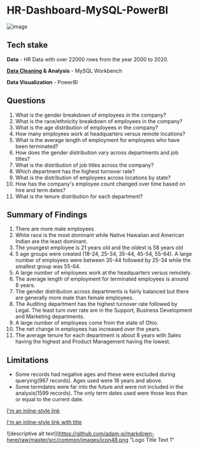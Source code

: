 # HR-Dashboard-MySQL-PowerBI

![image](https://github.com/Bhadey/portfolio-projects/blob/main/Data%20Visualization/HR/HR%20Dashboard.png)

## Tech stake

**Data** - HR Data with over 22000 rows from the year 2000 to 2020.

**[Data Cleaning]([SQL/HR](https://github.com/nkosanamolefe/portfolio-projects/tree/b0e9731e403c5763b9860495481baab49d5f3f2d/SQL/HR)) & Analysis** - MySQL Workbench

**Data Visualization** - PowerBI

## Questions

1. What is the gender breakdown of employees in the company?
2. What is the race/ethnicity breakdown of employees in the company?
3. What is the age distribution of employees in the company?
4. How many employees work at headquarters versus remote locations?
5. What is the average length of employment for employees who have been terminated?
6. How does the gender distribution vary across departments and job titles?
7. What is the distribution of job titles across the company?
8. Which department has the highest turnover rate?
9. What is the distribution of employees across locations by state?
10. How has the company's employee count changed over time based on hire and term dates?
11. What is the tenure distribution for each department?

## Summary of Findings

1. There are more male employees
2. White race is the most dominant while Native Hawaiian and American Indian are the least dominant.
3. The youngest employee is 21 years old and the oldest is 58 years old
4. 5 age groups were created (18-24, 25-34, 35-44, 45-54, 55-64). A large number of employees were between 35-44 followed by 25-34 while the smallest group was 55-64.
5. A large number of employees work at the headquarters versus remotely.
6. The average length of employment for terminated employees is around 8 years.
7. The gender distribution across departments is fairly balanced but there are generally more male than female employees.
8. The Auditing department has the highest turnover rate followed by Legal. The least turn over rate are in the Support, Business Development and Marketing departments.
9. A large number of employees come from the state of Ohio.
10. The net change in employees has increased over the years.
11. The average tenure for each department is about 8 years with Sales having the highest and Product Management having the lowest.

## Limitations

- Some records had negative ages and these were excluded during querying(967 records). Ages used were 18 years and above.
- Some termdates were far into the future and were not included in the analysis(1599 records). The only term dates used were those less than or equal to the current date.

[I'm an inline-style link](https://www.google.com)

[I'm an inline-style link with title](https://www.google.com "Google's Homepage")

![descriptive alt text](https://github.com/adam-p/markdown-here/raw/master/src/common/images/icon48.png "Logo Title Text 1"